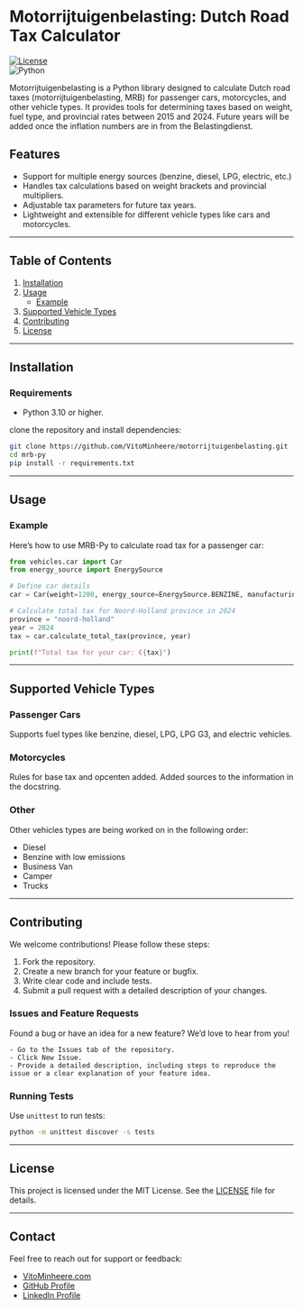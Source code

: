 # Motorrijtuigenbelasting: Dutch Road Tax Calculator  

[![License](https://img.shields.io/badge/license-MIT-blue.svg)](LICENSE)  
![Python](https://img.shields.io/badge/Python-3.10%2B-brightgreen)  

Motorrijtuigenbelasting is a Python library designed to calculate Dutch road taxes (motorrijtuigenbelasting, MRB) for passenger cars, motorcycles, and other vehicle types. It provides tools for determining taxes based on weight, fuel type, and provincial rates between 2015 and 2024. Future years will be added once the inflation numbers are in from the Belastingdienst.

## Features  

- Support for multiple energy sources (benzine, diesel, LPG, electric, etc.)  
- Handles tax calculations based on weight brackets and provincial multipliers.  
- Adjustable tax parameters for future tax years.  
- Lightweight and extensible for different vehicle types like cars and motorcycles.  

---

## Table of Contents  

1. [Installation](#installation)  
2. [Usage](#usage)  
   - [Example](#example)  
3. [Supported Vehicle Types](#supported-vehicle-types)  
4. [Contributing](#contributing)  
5. [License](#license)  

---

## Installation  

### Requirements  
- Python 3.10 or higher.  

clone the repository and install dependencies:  

```bash
git clone https://github.com/VitoMinheere/motorrijtuigenbelasting.git  
cd mrb-py  
pip install -r requirements.txt  
```

---

## Usage  

### Example  

Here’s how to use MRB-Py to calculate road tax for a passenger car:  

```python
from vehicles.car import Car
from energy_source import EnergySource

# Define car details
car = Car(weight=1200, energy_source=EnergySource.BENZINE, manufacturing_year=2024)

# Calculate total tax for Noord-Holland province in 2024
province = "noord-holland"
year = 2024
tax = car.calculate_total_tax(province, year)

print(f"Total tax for your car: €{tax}")
```

---

## Supported Vehicle Types  

### Passenger Cars  
Supports fuel types like benzine, diesel, LPG, LPG G3, and electric vehicles.  

### Motorcycles
Rules for base tax and opcenten added. Added sources to the information in the docstring.

### Other
Other vehicles types are being worked on in the following order:
- Diesel
- Benzine with low emissions
- Business Van
- Camper
- Trucks

---

## Contributing  

We welcome contributions! Please follow these steps:  

1. Fork the repository.  
2. Create a new branch for your feature or bugfix.  
3. Write clear code and include tests.  
4. Submit a pull request with a detailed description of your changes.  

### Issues and Feature Requests

Found a bug or have an idea for a new feature? We’d love to hear from you!

    - Go to the Issues tab of the repository.
    - Click New Issue.
    - Provide a detailed description, including steps to reproduce the issue or a clear explanation of your feature idea.

### Running Tests  

Use `unittest` to run tests:  

```bash
python -m unittest discover -s tests
```

---

## License  

This project is licensed under the MIT License. See the [LICENSE](LICENSE) file for details.  

---

## Contact  

Feel free to reach out for support or feedback:  
- [VitoMinheere.com](https://vitominheere.com)
- [GitHub Profile](https://github.com/VitoMinheere)  
- [LinkedIn Profile](https://linkedin.com/in/vitominheere)  

